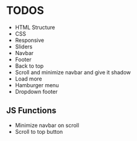 # TODOS

- HTML Structure
- CSS
- Responsive
- Sliders
- Navbar
- Footer
- Back to top
- Scroll and minimize navbar and give it shadow
- Load more
- Hamburger menu
- Dropdown footer

## JS Functions

- Minimize navbar on scroll
- Scroll to top button
